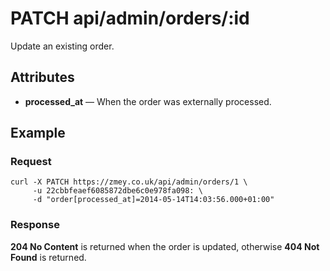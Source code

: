 # PATCH api/admin/orders/:id

Update an existing order.

## Attributes

* **processed_at** — When the order was externally processed.

## Example

### Request

```
curl -X PATCH https://zmey.co.uk/api/admin/orders/1 \
     -u 22cbbfeaef6085872dbe6c0e978fa098: \
     -d "order[processed_at]=2014-05-14T14:03:56.000+01:00"
```

### Response

**204 No Content** is returned when the order is updated, otherwise **404 Not Found** is
returned.
